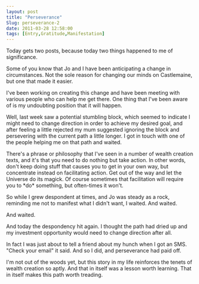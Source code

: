 ```yaml
---
layout: post
title: "Perseverance"
Slug: perseverance-2
date: 2011-03-28 12:58:00
tags: [Entry,Gratitude,Manifestation]
---
```

Today gets two posts, because today two things happened to me of significance.

Some of you know that Jo and I have been anticipating a change in circumstances. Not the sole reason for changing our minds on Castlemaine, but one that made it easier.

I've been working on creating this change and have been meeting with various people who can help me get there. One thing that I've been aware of is my undoubting position that it will happen.

Well, last week saw a potential stumbling block, which seemed to indicate I might need to change direction in order to achieve my desired goal, and after feeling a little rejected my mum suggested ignoring the block and persevering with the current path a little longer. I got in touch with one of the people helping me on that path and waited.

There's a phrase or philosophy that I've seen in a number of wealth creation texts, and it's that you need to do nothing but take action. In other words, don't keep doing stuff that causes you to get in your own way, but concentrate instead on facilitating action. Get out of the way and let the Universe do its magick. Of course sometimes that facilitation will require you to \*do\* something, but often-times it won't.

So while I grew despondent at times, and Jo was steady as a rock, reminding me not to manifest what I didn't want, I waited. And waited.

And waited.

And today the despondency hit again. I thought the path had dried up and my investment opportunity would need to change direction after all.

In fact I was just about to tell a friend about my hunch when I got an SMS. "Check your email" it said. And so I did, and perseverance had paid off.

I'm not out of the woods yet, but this story in my life reinforces the tenets of wealth creation so aptly. And that in itself was a lesson worth learning. That in itself makes this path worth treading.
